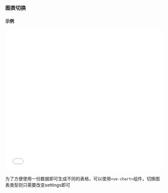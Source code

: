 ### 图表切换

#### 示例

<iframe width="100%" height="450" src="//jsfiddle.net/vue_echarts/r5ccqtdy/7/
embedded/result,html,js/?bodyColor=fff" allowfullscreen="allowfullscreen" frameborder="0"></iframe>

为了方便使用一份数据即可生成不同的表格，可以使用`<ve-chart>`组件，切换图表类型则只需要改变settings即可

